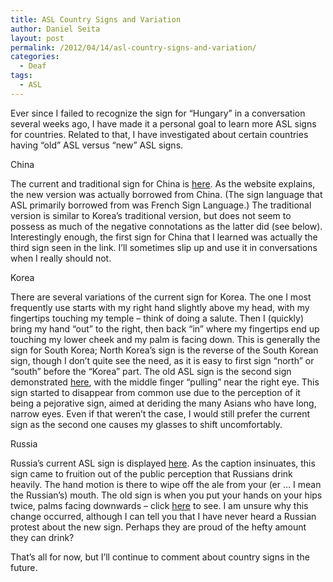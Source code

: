 ```yaml
---
title: ASL Country Signs and Variation
author: Daniel Seita
layout: post
permalink: /2012/04/14/asl-country-signs-and-variation/
categories:
  - Deaf
tags:
  - ASL
---
```

Ever since I failed to recognize the sign for “Hungary” in a conversation several weeks ago, I have made it a personal goal to learn more ASL signs for countries. Related to that, I have investigated about certain countries having “old” ASL versus “new” ASL signs.

China

The current and traditional sign for China is [here][1]. As the website explains, the new version was actually borrowed from China. (The sign language that ASL primarily borrowed from was French Sign Language.) The traditional version is similar to Korea’s traditional version, but does not seem to possess as much of the negative connotations as the latter did (see below). Interestingly enough, the first sign for China that I learned was actually the third sign seen in the link. I’ll sometimes slip up and use it in conversations when I really should not.

Korea

There are several variations of the current sign for Korea. The one I most frequently use starts with my right hand slightly above my head, with my fingertips touching my temple – think of doing a salute. Then I (quickly) bring my hand “out” to the right, then back “in” where my fingertips end up touching my lower cheek and my palm is facing down. This is generally the sign for South Korea; North Korea’s sign is the reverse of the South Korean sign, though I don’t quite see the need, as it is easy to first sign “north” or “south” before the “Korea” part. The old ASL sign is the second sign demonstrated [here][2], with the middle finger “pulling” near the right eye. This sign started to disappear from common use due to the perception of it being a pejorative sign, aimed at deriding the many Asians who have long, narrow eyes. Even if that weren’t the case, I would still prefer the current sign as the second one causes my glasses to shift uncomfortably.

Russia

Russia’s current ASL sign is displayed [here][3]. As the caption insinuates, this sign came to fruition out of the public perception that Russians drink heavily. The hand motion is there to wipe off the ale from your (er … I mean the Russian’s) mouth. The old sign is when you put your hands on your hips twice, palms facing downwards – click [here][4] to see. I am unsure why this change occurred, although I can tell you that I have never heard a Russian protest about the new sign. Perhaps they are proud of the hefty amount they can drink?

That’s all for now, but I’ll continue to comment about country signs in the future.

 [1]: http://www.lifeprint.com/asl101/pages-signs/c/china.htm "China"
 [2]: http://www.signingsavvy.com/sign/KOREA/1659/2 "Korea"
 [3]: http://www.lifeprint.com/asl101/pages-signs/r/russia.htm "Russia"
 [4]: http://www.signingsavvy.com/sign/RUSSIA/2402/1 "Russia old"